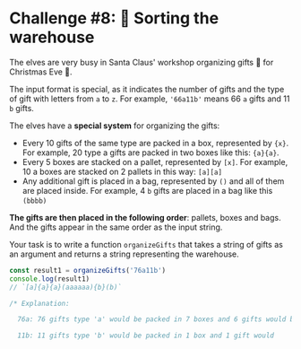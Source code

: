 # Challenge #8: 🏬 Sorting the warehouse

The elves are very busy in Santa Claus' workshop organizing gifts 🎁 for Christmas Eve 🎄.

The input format is special, as it indicates the number of gifts and the type of gift with letters from ```a``` to ```z```. For example, ```'66a11b'``` means 66 ```a``` gifts and 11 ```b``` gifts.

The elves have a **special system** for organizing the gifts:

- Every 10 gifts of the same type are packed in a box, represented by ```{x}```. For example, 20 type a gifts are packed in two boxes like this: ```{a}{a}```.
- Every 5 boxes are stacked on a pallet, represented by ```[x]```. For example, 10 a boxes are stacked on 2 pallets in this way: ```[a][a]```
- Any additional gift is placed in a bag, represented by ```()``` and all of them are placed inside. For example, 4 ```b``` gifts are placed in a bag like this ```(bbbb)```

**The gifts are then placed in the following order**: pallets, boxes and bags. And the gifts appear in the same order as the input string.

Your task is to write a function ```organizeGifts``` that takes a string of gifts as an argument and returns a string representing the warehouse.

```js
const result1 = organizeGifts('76a11b')
console.log(result1)
// `[a]{a}{a}(aaaaaa){b}(b)`

/* Explanation:

  76a: 76 gifts type 'a' would be packed in 7 boxes and 6 gifts would be left, resulting in 1 pallet [a] (for the first 5 boxes), 2 loose boxes {a}{a} and a bag with 6 gifts (aaaaaa)

  11b: 11 gifts type 'b' would be packed in 1 box and 1 gift would
```